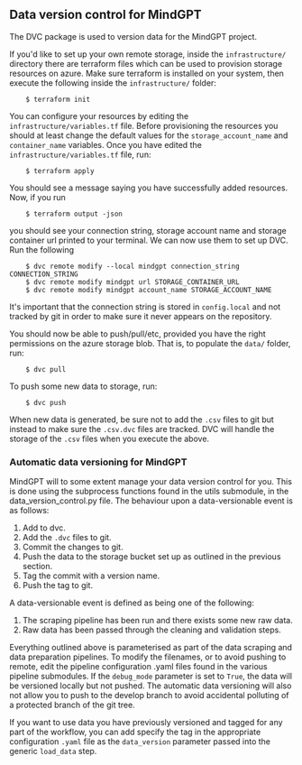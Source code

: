 ## Data version control for MindGPT
The DVC package is used to version data for the MindGPT project.

If you'd like to set up your own remote storage, inside the `infrastructure/` directory there are terraform files which
can be used to provision storage resources on azure. Make sure terraform is installed on your system, then execute the
following inside the `infrastructure/` folder:

        $ terraform init

You can configure your resources by editing the `infrastructure/variables.tf` file. Before provisioning the
resources you should at least change the default values for the `storage_account_name` and `container_name` variables.
Once you have edited the `infrastructure/variables.tf` file, run:

        $ terraform apply

You should see a message saying you have successfully added resources. Now, if you run

        $ terraform output -json

you should see your connection string, storage account name and storage container url printed to your terminal. We can
now use them to set up DVC. Run the following

        $ dvc remote modify --local mindgpt connection_string CONNECTION_STRING
        $ dvc remote modify mindgpt url STORAGE_CONTAINER_URL
        $ dvc remote modify mindgpt account_name STORAGE_ACCOUNT_NAME

It's important that the connection string is stored in `config.local` and not tracked by git in order to make sure
it never appears on the repository.

You should now be able to push/pull/etc, provided you have the right permissions on the azure storage blob. That is,
to populate the `data/` folder, run:

        $ dvc pull

To push some new data to storage, run:

        $ dvc push

When new data is generated, be sure not to add the `.csv` files to git but instead to make sure the `.csv.dvc` files
are tracked. DVC will handle the storage of the `.csv` files when you execute the above.


### Automatic data versioning for MindGPT
MindGPT will to some extent manage your data version control for you.
This is done using the subprocess functions found in the utils submodule, in the data_version_control.py file.
The behaviour upon a data-versionable event is as follows:
1. Add to dvc.
2. Add the `.dvc` files to git.
3. Commit the changes to git.
4. Push the data to the storage bucket set up as outlined in the previous section.
5. Tag the commit with a version name.
6. Push the tag to git.


A data-versionable event is defined as being one of the following:
1. The scraping pipeline has been run and there exists some new raw data.
2. Raw data has been passed through the cleaning and validation steps.

Everything outlined above is parameterised as part of the data scraping and data preparation pipelines.
To modify the filenames, or to avoid pushing to remote, edit the pipeline configuration .yaml files found in the various
pipeline submodules. If the `debug_mode` parameter is set to `True`, the data will be versioned locally but not pushed.
The automatic data versioning will also not allow you to push to the develop branch to avoid accidental polluting of a
protected branch of the git tree.

If you want to use data you have previously versioned and tagged for any part of the workflow, you can add specify the
tag in the appropriate configuration `.yaml` file as the `data_version` parameter passed into the generic `load_data`
step.
